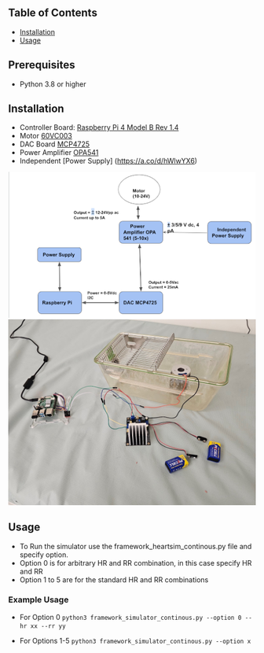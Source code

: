 ## Table of Contents
- [Installation](#installation)
- [Usage](#usage)

## Prerequisites
- Python 3.8 or higher

## Installation
- Controller Board: [Raspberry Pi 4 Model B Rev 1.4](https://www.raspberrypi.com/products/raspberry-pi-4-model-b/)
- Motor [60VC003](https://www.smoothmotor.com/video/products-detail-3207327)
- DAC Board [MCP4725](https://www.microchip.com/en-us/product/mcp4725)
- Power Amplifier [OPA541](https://www.ti.com/lit/ds/symlink/opa541.pdf?ts=1736251871643&ref_url=https%253A%252F%252Fwww.mouser.cn%252F)
- Independent [Power Supply] (https://a.co/d/hWlwYX6) 

![Flow Chart](arch.png)
![Installation](pic.jpg)

## Usage

- To Run the simulator use the framework_heartsim_continous.py file and specify option.
- Option 0 is for arbitrary HR and RR combination, in this case specify HR and RR
- Option 1 to 5 are for the standard HR and RR combinations

### Example Usage

- For Option 0
`
python3 framework_simulator_continous.py --option 0 --hr xx --rr yy
`

- For Options 1-5
`
python3 framework_simulator_continous.py --option x
`
